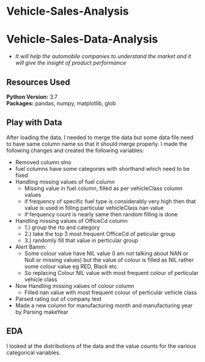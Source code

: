 # Vehicle-Sales-Analysis
# Vehicle-Sales-Data-Analysis

* *It will help the automobile companies to understand the market and it will give the insight of product performance*

## Resources Used 
**Python Version:** 3.7  
**Packages:** pandas, numpy, matplotlib, glob

## Play with Data
After loading the data, I needed to merge the data but some data file need to have same column name so that it should merge properly. I made the following changes and created the following variables:

*	Removed column slno
*	fuel columns have some categories with shorthand which need to be fixed 
*	Handling missing values of fuel column
     * Missing value in fuel column, filled as per vehicleClass column values 
     * if frequency of specific fuel type is considerably very high then that value is used in filling particular vehicleClass nan value 
     * if ferquency count is nearly same then random filling is done 
*	Handling missing values of OfficeCd column
     * 1.) group the rto and category
     * 2.) take the top 3 most frequent OfficeCd of peticular group
     * 3.) randomly fill that value in perticular group
* Alert Bamm:
     * Some colour value have NIL value (I am not talking about NAN or Null or missing values) but the value of colour is filled as NIL rather some colour value eg RED, Black etc.
     * So replacing Colour NIL value with most frequent colour of perticular vehicle class
*	Now Handling missing values of colour column
     * Filled nan value with most frequent colour of perticular vehicle class
*	Parsed rating out of company text 
*	Made a new column for manufacturing month and manufacturing year by Parsing makeYear


## EDA
I looked at the distributions of the data and the value counts for the various categorical variables.

